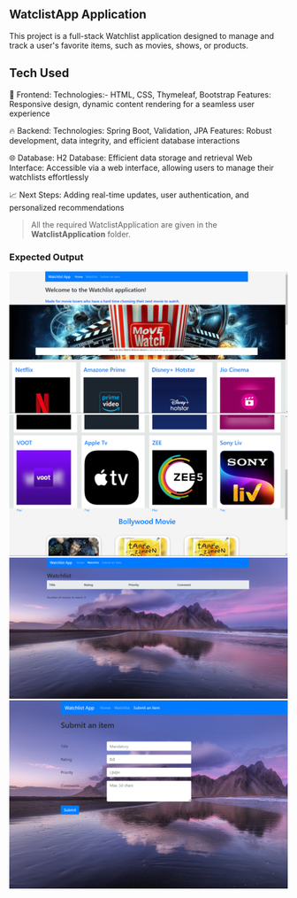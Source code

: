 ## WatclistApp Application

This project is a full-stack Watchlist application designed to manage and track a user's favorite items, such as movies, shows, or products.

## Tech Used
🎨 Frontend:
Technologies:- HTML, CSS, Thymeleaf, Bootstrap
Features: Responsive design, dynamic content rendering for a seamless user experience

🔥 Backend:
Technologies: Spring Boot, Validation, JPA
Features: Robust development, data integrity, and efficient database interactions

🌐 Database:
H2 Database: Efficient data storage and retrieval
Web Interface:
Accessible via a web interface, allowing users to manage their watchlists effortlessly

📈 Next Steps:
Adding real-time updates, user authentication, and personalized recommendations

> All the required WatclistApplication are given in the **WatclistApplication** folder.




### Expected Output

![output Video](./output/pic-1%20(1).png)
![output Video](./output/pic-1%20(2).png)
![output Video](./output/pic-1%20(3).png)
![output Video](./output/pic-1%20(4).png)

